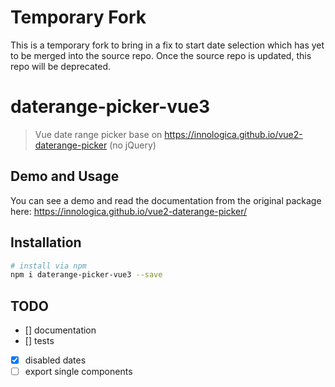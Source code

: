 # Temporary Fork
This is a temporary fork to bring in a fix to start date selection which has yet to be merged into the source repo. Once the source repo is updated, this repo will be deprecated.

# daterange-picker-vue3

> Vue date range picker base on https://innologica.github.io/vue2-daterange-picker (no jQuery)

## Demo and Usage

You can see a demo and read the documentation from the original package here:
https://innologica.github.io/vue2-daterange-picker/

## Installation

```bash
# install via npm
npm i daterange-picker-vue3 --save
```

## TODO

-   [] documentation
-   [] tests
-   [x] disabled dates
-   [ ] export single components
